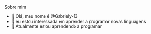   Sobre mim
- 👋 Olá, meu nome é @Gabriely-13
- 👀 eu estou interessada em aprender a programar novas linguagens
- 🌱 Atualmente estou aprendendo a programar 



